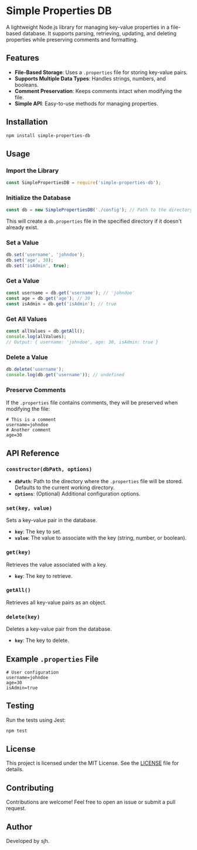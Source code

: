 # Simple Properties DB

A lightweight Node.js library for managing key-value properties in a file-based database. It supports parsing, retrieving, updating, and deleting properties while preserving comments and formatting.

## Features

- **File-Based Storage**: Uses a `.properties` file for storing key-value pairs.
- **Supports Multiple Data Types**: Handles strings, numbers, and booleans.
- **Comment Preservation**: Keeps comments intact when modifying the file.
- **Simple API**: Easy-to-use methods for managing properties.

## Installation

```bash
npm install simple-properties-db
```

## Usage

### Import the Library

```javascript
const SimplePropertiesDB = require('simple-properties-db');
```

### Initialize the Database

```javascript
const db = new SimplePropertiesDB('./config'); // Path to the directory where the file will be created
```

This will create a `db.properties` file in the specified directory if it doesn't already exist.

### Set a Value

```javascript
db.set('username', 'johndoe');
db.set('age', 30);
db.set('isAdmin', true);
```

### Get a Value

```javascript
const username = db.get('username'); // 'johndoe'
const age = db.get('age'); // 30
const isAdmin = db.get('isAdmin'); // true
```

### Get All Values

```javascript
const allValues = db.getAll();
console.log(allValues);
// Output: { username: 'johndoe', age: 30, isAdmin: true }
```

### Delete a Value

```javascript
db.delete('username');
console.log(db.get('username')); // undefined
```

### Preserve Comments

If the `.properties` file contains comments, they will be preserved when modifying the file:

```properties
# This is a comment
username=johndoe
# Another comment
age=30
```

## API Reference

### `constructor(dbPath, options)`

- **`dbPath`**: Path to the directory where the `.properties` file will be stored. Defaults to the current working directory.
- **`options`**: (Optional) Additional configuration options.

### `set(key, value)`

Sets a key-value pair in the database.

- **`key`**: The key to set.
- **`value`**: The value to associate with the key (string, number, or boolean).

### `get(key)`

Retrieves the value associated with a key.

- **`key`**: The key to retrieve.

### `getAll()`

Retrieves all key-value pairs as an object.

### `delete(key)`

Deletes a key-value pair from the database.

- **`key`**: The key to delete.

## Example `.properties` File

```properties
# User configuration
username=johndoe
age=30
isAdmin=true
```

## Testing

Run the tests using Jest:

```bash
npm test
```

## License

This project is licensed under the MIT License. See the [LICENSE](LICENSE) file for details.

## Contributing

Contributions are welcome! Feel free to open an issue or submit a pull request.

## Author

Developed by sjh.